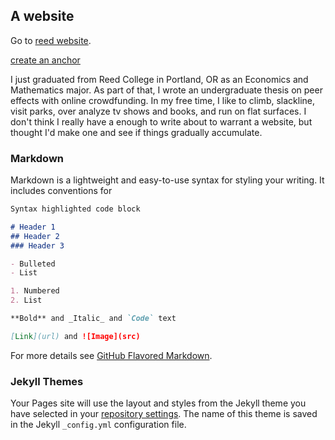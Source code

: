 ## A website

Go to [reed website](http://people.reed.edu/~clajelli/). 

[create an anchor](#jekyll-themes)

I just graduated from Reed College in Portland, OR as an Economics and Mathematics major. As part of that, I wrote an undergraduate thesis on peer effects with online crowdfunding. In my free time, I like to climb, slackline, visit parks, over analyze tv shows and books, and run on flat surfaces. I don't think I really have a enough to write about to warrant a website, but thought I'd make one and see if things gradually accumulate. 

### Markdown

Markdown is a lightweight and easy-to-use syntax for styling your writing. It includes conventions for

```markdown
Syntax highlighted code block

# Header 1
## Header 2
### Header 3

- Bulleted
- List

1. Numbered
2. List

**Bold** and _Italic_ and `Code` text

[Link](url) and ![Image](src)
```

For more details see [GitHub Flavored Markdown](https://guides.github.com/features/mastering-markdown/).

### Jekyll Themes

Your Pages site will use the layout and styles from the Jekyll theme you have selected in your [repository settings](https://github.com/zumiko/zumiko.github.io/settings). The name of this theme is saved in the Jekyll `_config.yml` configuration file.


